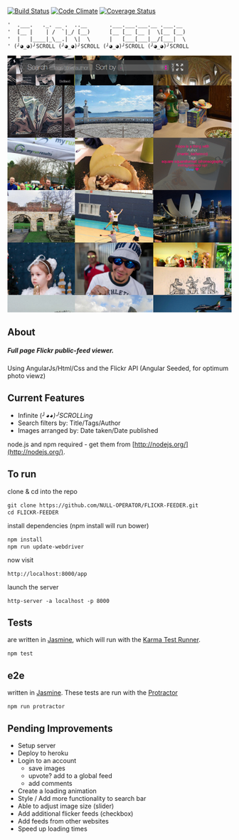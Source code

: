[![Build Status](https://travis-ci.org/NULL-OPERATOR/infinite_photo_scroller.svg?branch=master)](https://travis-ci.org/NULL-OPERATOR/infinite_photo_scroller) [![Code Climate](https://codeclimate.com/github/NULL-OPERATOR/infinite_photo_scroller/badges/gpa.svg)](https://codeclimate.com/github/NULL-OPERATOR/infinite_photo_scroller) [![Coverage Status](https://coveralls.io/repos/github/NULL-OPERATOR/infinite_photo_scroller/badge.svg?branch=master)](https://coveralls.io/github/NULL-OPERATOR/infinite_photo_scroller?branch=master)
```
'  .___.   ._. __ .  ..__       .___.___.___.__ .___.__
'  [__ |    | /  `|_/ [__)      [__ [__ [__ |  \[__ [__)
'  |   |____|_\__.|  \|  \      |   [___[___|__/[___|  \
' (╯◕_◕)╯SCROLL (╯◕_◕)╯SCROLL (╯◕_◕)╯SCROLL (╯◕_◕)╯SCROLL
```
![Image Alt](app/img/screenshot.png)

## About
##### Full page Flickr public-feed viewer.
Using AngularJs/Html/Css and the Flickr API
(Angular Seeded, for optimum photo viewz)

## Current Features

- Infinite (╯◕_◕)╯SCROLLing_
- Search filters by: Title/Tags/Author
- Images arranged by: Date taken/Date published


node.js and npm required - get them from [http://nodejs.org/](http://nodejs.org/).

## To run
clone & cd into the repo
```
git clone https://github.com/NULL-OPERATOR/FLICKR-FEEDER.git
cd FLICKR-FEEDER
```
install dependencies
(npm install will run bower)
```
npm install
npm run update-webdriver
```
now visit
```
http://localhost:8000/app
```
launch the server
```
http-server -a localhost -p 8000
```

## Tests
are written in [Jasmine][jasmine], which will run with the [Karma Test Runner][karma].
```
npm test
```
## e2e
written in [Jasmine][jasmine]. These tests are run with the [Protractor][protractor]

```
npm run protractor
```


## Pending Improvements
 - Setup server
 - Deploy to heroku
 - Login to an account
   - save images
   - upvote? add to a global feed
   - add comments
 - Create a loading animation
 - Style / Add more functionality to search bar
  - Able to adjust image size (slider)
  - Add additional flicker feeds (checkbox)
  - Add feeds from other websites
 - Speed up loading times






[git]: http://git-scm.com/
[bower]: http://bower.io
[npm]: https://www.npmjs.org/
[node]: http://nodejs.org
[protractor]: https://github.com/angular/protractor
[jasmine]: http://jasmine.github.io
[karma]: http://karma-runner.github.io
[travis]: https://travis-ci.org/
[http-server]: https://github.com/nodeapps/http-server
